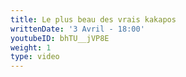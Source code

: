 ```yaml
---
title: Le plus beau des vrais kakapos
writtenDate: '3 Avril - 18:00'
youtubeID: bhTU__jVP8E
weight: 1
type: video
---
```

